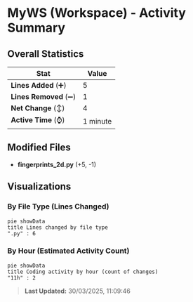 # MyWS (Workspace) - Activity Summary 

## Overall Statistics

| Stat                   | Value                                                             |
| ---------------------- | ----------------------------------------------------------------- |
| **Lines Added** (➕)   | 5                                          |
| **Lines Removed** (➖) | 1                                        |
| **Net Change** (↕)    | 4                |
| **Active Time** (⌚)   | 1 minute |


## Modified Files
- **fingerprints_2d.py** (+5, -1)

## Visualizations

### By File Type (Lines Changed)

```mermaid
pie showData
title Lines changed by file type
".py" : 6
```

### By Hour (Estimated Activity Count)

```mermaid
pie showData
title Coding activity by hour (count of changes)
"11h" : 2
```


> **Last Updated:** 30/03/2025, 11:09:46